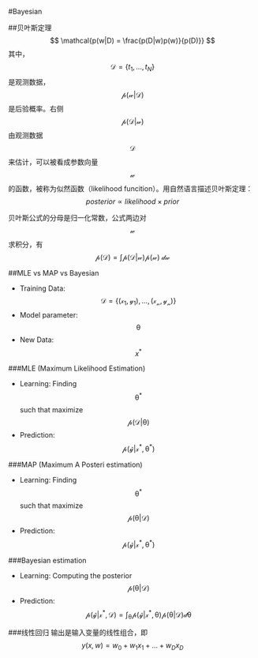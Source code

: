 #Bayesian

##贝叶斯定理
$$
    \mathcal{p(w|D) = \frac{p(D|w)p(w)}{p(D)}}
$$
其中，$$\mathcal{D}=\{t_1,...,t_N\}$$ 是观测数据，$$\mathcal{p(w|D)}$$ 是后验概率。右侧$$\mathcal{p(D|w)}$$由观测数据$$\mathcal{D}$$来估计，可以被看成参数向量$$\mathcal{w}$$的函数，被称为似然函数（likelihood funcition）。用自然语言描述贝叶斯定理：
$$
    posterior \propto likelihood \times prior
$$

贝叶斯公式的分母是归一化常数，公式两边对$$\mathcal{w}$$求积分，有
$$
    \mathcal{p(D) = \int p(D|w)p(w)\ dw}
$$

##MLE vs MAP vs Bayesian

- Training Data: $$ \mathcal{D = \{(x_1, y_1),...,(x_n, y_n)\}} $$
- Model parameter: $$ \mathcal{\theta} $$
- New Data: $$ x^* $$

###MLE (Maximum Likelihood Estimation)
- Learning: Finding $$\mathcal{\theta^*}$$ such that maximize $$ \mathcal{p(D|\theta)} $$
- Prediction: $$ \mathcal{p(\hat y | x^*, \theta^*)} $$

###MAP (Maximum A Posteri estimation)
- Learning: Finding $$\mathcal{\theta^*}$$ such that maximize $$ \mathcal{p(\theta | D)} $$
- Prediction: $$ \mathcal{p(\hat y | x^*, \theta^*)} $$

###Bayesian estimation
- Learning: Computing the posterior $$ \mathcal{p(\theta | D)} $$
- Prediction: $$\mathcal{p(\hat y | x^*, D) = \int_\theta p(\hat y | x^*, \theta)p(\theta|D)d\theta}$$



###线性回归
输出是输入变量的线性组合，即
$$
    y(\mathit{x,w})=w_0 + w_1x_1 + ... + w_Dx_D
$$

 
 
 
 
 
 
 
 
   
